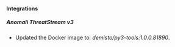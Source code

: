 #### Integrations
##### Anomali ThreatStream v3
- Updated the Docker image to: *demisto/py3-tools:1.0.0.81890*.
